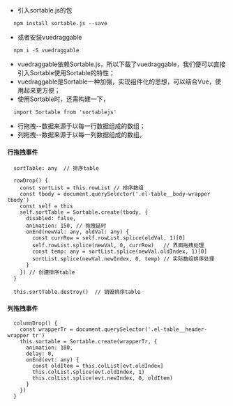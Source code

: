 - 引入sortable.js的包
```
  npm install sortable.js --save
```
- 或者安装vuedraggable
```
  npm i -S vuedraggable
```

- vuedraggable依赖Sortable.js，所以下载了vuedraggable，我们便可以直接引入Sortable使用Sortable的特性；
- vuedraggable是Sortable一种加强，实现组件化的思想，可以结合Vue，使用起来更方便；
- 使用Sortable时，还需构建一下，
```
  import Sortable from 'sortablejs'
```
- 行拖拽--数据来源于以每一行数据组成的数组；
- 列拖拽--数据来源于以每一列数据组成的数组。

#### 行拖拽事件

```
  sortTable: any  // 排序table

  rowDrop() {
    const sortList = this.rowList // 排序数组
    const tbody = document.querySelector('.el-table__body-wrapper tbody')
    const self = this
    self.sortTable = Sortable.create(tbody, {
      disabled: false,
      animation: 150, // 拖拽延时
      onEnd(newVal: any, oldVal: any) {
        const currRow = self.rowList.splice(oldVal, 1)[0]
        self.rowList.splice(newVal, 0, currRow)   // 界面拖拽处理
        const temp: any = sortList.splice(newVal.oldIndex, 1)[0]
        sortList.splice(newVal.newIndex, 0, temp) // 实际数组排序处理
      }
    }) // 创建排序table
  }

  this.sortTable.destroy()  // 销毁排序table
```

#### 列拖拽事件

```
  columnDrop() {
    const wrapperTr = document.querySelector('.el-table__header-wrapper tr')
    this.sortable = Sortable.create(wrapperTr, {
      animation: 180,
      delay: 0,
      onEnd(evt: any) {
        const oldItem = this.colList[evt.oldIndex]
        this.colList.splice(evt.oldIndex, 1)
        this.colList.splice(evt.newIndex, 0, oldItem)
      }
    })
  }
```